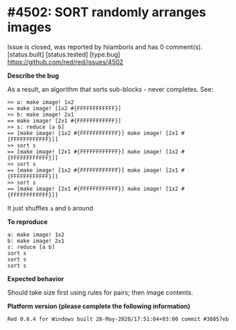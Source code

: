 
#4502: SORT randomly arranges images
================================================================================
Issue is closed, was reported by hiiamboris and has 0 comment(s).
[status.built] [status.tested] [type.bug]
<https://github.com/red/red/issues/4502>

**Describe the bug**

As a result, an algorithm that sorts sub-blocks - never completes.
See:
```
>> a: make image! 1x2
== make image! [1x2 #{FFFFFFFFFFFF}]
>> b: make image! 2x1
== make image! [2x1 #{FFFFFFFFFFFF}]
>> s: reduce [a b]
== [make image! [1x2 #{FFFFFFFFFFFF}] make image! [2x1 #{FFFFFFFFFFFF}]]
>> sort s
== [make image! [2x1 #{FFFFFFFFFFFF}] make image! [1x2 #{FFFFFFFFFFFF}]]
>> sort s
== [make image! [1x2 #{FFFFFFFFFFFF}] make image! [2x1 #{FFFFFFFFFFFF}]]
>> sort s
== [make image! [2x1 #{FFFFFFFFFFFF}] make image! [1x2 #{FFFFFFFFFFFF}]]
```
It just shuffles `a` and `b` around

**To reproduce**
```
a: make image! 1x2
b: make image! 2x1
s: reduce [a b]
sort s
sort s
sort s
```

**Expected behavior**

Should take size first using rules for pairs; then image contents.

**Platform version (please complete the following information)**
```
Red 0.6.4 for Windows built 28-May-2020/17:51:04+03:00 commit #36857eb
```



